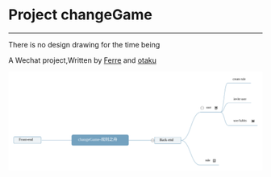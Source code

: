 # Project changeGame #


----------

There is no design drawing for the time being

A Wechat project,Written by <a href="https://github.com/FerreWagner" target="_blank">Ferre</a> and <a href="https://github.com/luo-mini" target="_blank">otaku</a>


<p align="center"><img src="changeGame.svg"></p>